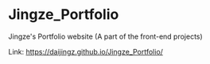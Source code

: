# Jingze_Portfolio
Jingze's Portfolio website (A part of the front-end projects)

Link: https://daijingz.github.io/Jingze_Portfolio/
